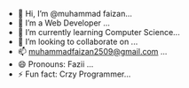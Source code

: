 - 👋 Hi, I’m @muhammad faizan...
- 👀 I’m a Web Developer ...
- 🌱 I’m currently learning Computer Science...
- 💞️ I’m looking to collaborate on ...
- 📫 muhammadfaizan2509@gmail.com ...
- 😄 Pronouns: Fazii ...
- ⚡ Fun fact: Crzy Programmer...

<!---
muhammadfaizan2509/muhammadfaizan2509 is a ✨ special ✨ repository because its `README.md` (this file) appears on your GitHub profile.
You can click the Preview link to take a look at your changes.
--->
